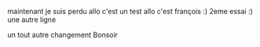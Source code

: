 maintenant je suis perdu
allo c'est un test
allo c'est françois :)
2eme essai :)
une autre ligne

un tout autre changement
Bonsoir